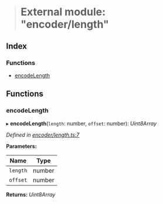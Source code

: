 > # External module: "encoder/length"

## Index

### Functions

* [encodeLength](_encoder_length_.md#encodelength)

## Functions

###  encodeLength

▸ **encodeLength**(`length`: number, `offset`: number): *Uint8Array*

*Defined in [encoder/length.ts:7](https://github.com/polkadot-js/common/blob/9a4938b/packages/util-rlp/src/encoder/length.ts#L7)*

**Parameters:**

Name | Type |
------ | ------ |
`length` | number |
`offset` | number |

**Returns:** *Uint8Array*